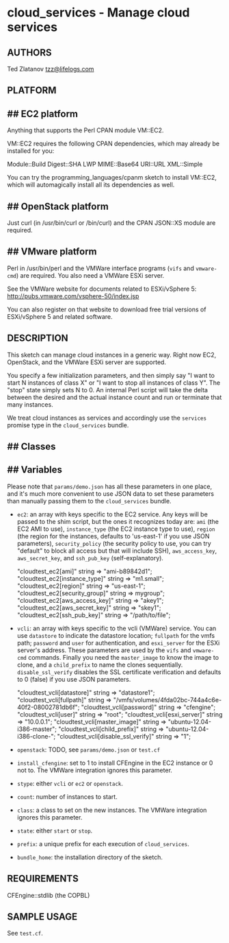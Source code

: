 # cloud_services - Manage cloud services

## AUTHORS
Ted Zlatanov <tzz@lifelogs.com>

## PLATFORM

## ## EC2 platform

Anything that supports the Perl CPAN module VM::EC2.

VM::EC2 requires the following CPAN dependencies, which may already be
installed for you:

Module::Build
Digest::SHA
LWP
MIME::Base64
URI::URL
XML::Simple

You can try the programming_languages/cpanm sketch to install VM::EC2,
which will automagically install all its dependencies as well.

## ## OpenStack platform

Just curl (in /usr/bin/curl or /bin/curl) and the CPAN JSON::XS module
are required.

## ## VMware platform

Perl in /usr/bin/perl and the VMWare interface programs (`vifs` and
`vmware-cmd`) are required.  You also need a VMWare ESXi server.

See the VMWare website for documents related to ESXi/vSphere 5: http://pubs.vmware.com/vsphere-50/index.jsp

You can also register on that website to download free trial versions of ESXi/vSphere 5 and related software.

## DESCRIPTION

This sketch can manage cloud instances in a generic way.  Right now
EC2, OpenStack, and the VMWare ESXi server are supported.

You specify a few initialization parameters, and then simply say 
"I want to start N instances of class X" or "I want to stop all instances
of class Y".  The "stop" state simply sets N to 0.  An internal Perl
script will take the delta between the desired and the actual instance
count and run or terminate that many instances.

We treat cloud instances as services and accordingly use the
`services` promise type in the `cloud_services` bundle.

## ## Classes

## ## Variables

Please note that `params/demo.json` has all these parameters in one
place, and it's much more convenient to use JSON data to set these
parameters than manually passing them to the `cloud_services` bundle.

* `ec2`: an array with keys specific to the EC2 service.  Any keys
  will be passed to the shim script, but the ones it recognizes today
  are: `ami` (the EC2 AMI to use), `instance_type` (the EC2 instance
  type to use), `region` (the region for the instances, defaults to
  'us-east-1' if you use JSON parameters), `security_policy` (the
  security policy to use, you can try "default" to block all access
  but that will include SSH), `aws_access_key`, `aws_secret_key`, and
  `ssh_pub_key` (self-explanatory).

    "cloudtest_ec2[ami]"             string => "ami-b89842d1";
    "cloudtest_ec2[instance_type]"   string => "m1.small";
    "cloudtest_ec2[region]"          string => "us-east-1";
    "cloudtest_ec2[security_group]"  string => mygroup";
    "cloudtest_ec2[aws_access_key]"  string => "akey1";
    "cloudtest_ec2[aws_secret_key]"  string => "skey1";
    "cloudtest_ec2[ssh_pub_key]"     string => "/path/to/file";

* `vcli`: an array with keys specific to the vcli (VMWare) service.
  You can use `datastore` to indicate the datastore location;
  `fullpath` for the vmfs path; `password` and `user` for
  authentication, and `esxi_server` for the ESXi server's address.
  These parameters are used by the `vifs` and `vmware-cmd` commands.
  Finally you need the `master_image` to know the image to clone, and
  a `child_prefix` to name the clones sequentially.
  `disable_ssl_verify` disables the SSL certificate verification and
  defaults to 0 (false) if you use JSON parameters.

    "cloudtest_vcli[datastore]"           string => "datastore1";
    "cloudtest_vcli[fullpath]"            string => "/vmfs/volumes/4fda02bc-744a4c6e-40f2-08002781db6f";
    "cloudtest_vcli[password]"            string => "cfengine";
    "cloudtest_vcli[user]"                string => "root";
    "cloudtest_vcli[esxi_server]"         string => "10.0.0.1";
    "cloudtest_vcli[master_image]"        string => "ubuntu-12.04-i386-master";
    "cloudtest_vcli[child_prefix]"        string => "ubuntu-12.04-i386-clone-";
    "cloudtest_vcli[disable_ssl_verify]"  string => "1";

* `openstack`: TODO, see `params/demo.json` or `test.cf`

* `install_cfengine`: set to 1 to install CFEngine in the EC2 instance
  or 0 not to.  The VMWare integration ignores this parameter.
  
* `stype`: either `vcli` or `ec2` or `openstack`.

* `count`: number of instances to start.

* `class`: a class to set on the new instances.  The VMWare
  integration ignores this parameter.

* `state`: either `start` or `stop`.

* `prefix`: a unique prefix for each execution of `cloud_services`.

* `bundle_home`: the installation directory of the sketch.

## REQUIREMENTS

CFEngine::stdlib (the COPBL)

## SAMPLE USAGE

See `test.cf`.

